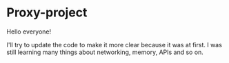 # Proxy-project

Hello everyone!

I'll try to update the code to make it more clear because it was at first.
I was still learning many things about networking, memory, APIs and so on.
